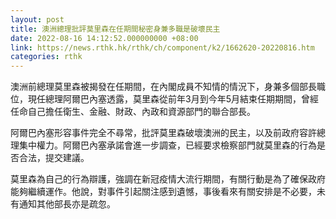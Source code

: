 ```yaml
---
layout: post
title: 澳洲總理批評莫里森在任期間秘密身兼多職是破壞民主
date: 2022-08-16 14:12:52.000000000 +08:00
link: https://news.rthk.hk/rthk/ch/component/k2/1662620-20220816.htm
categories: rthk
---
```


澳洲前總理莫里森被揭發在任期間，在內閣成員不知情的情況下，身兼多個部長職位，現任總理阿爾巴內塞透露，莫里森從前年3月到今年5月結束任期期間，曾經任命自己擔任衛生、金融、財政、內政和資源部門的聯合部長。

阿爾巴內塞形容事件完全不尋常，批評莫里森破壞澳洲的民主，以及前政府容許總理集中權力。阿爾巴內塞承諾會進一步調查，已經要求檢察部門就莫里森的行為是否合法，提交建議。

莫里森為自己的行為辯護，強調在新冠疫情大流行期間，有關行動是為了確保政府能夠繼續運作。他說，對事件引起關注感到遺憾，事後看來有關安排是不必要，未有通知其他部長亦是疏忽。
